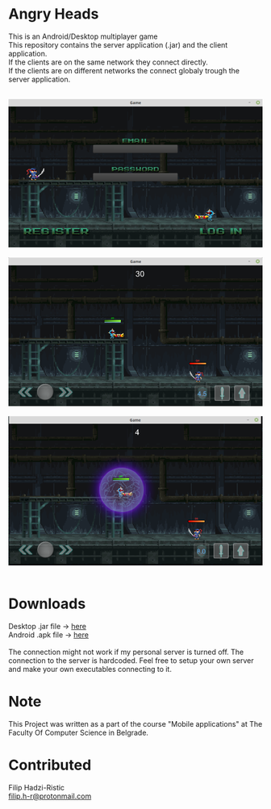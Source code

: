 # Angry Heads
This is an Android/Desktop multiplayer game<br>
This repository contains the server application (.jar) and the client application.<br>
If the clients are on the same network they connect directly.<br>
If the clients are on different networks the connect globaly trough the server application.<br><br>

![alt text](https://raw.githubusercontent.com/filiph-r/Angry_Heads/master/img/1.png)<br><br>
![alt text](https://raw.githubusercontent.com/filiph-r/Angry_Heads/master/img/2.png)<br><br>
![alt text](https://raw.githubusercontent.com/filiph-r/Angry_Heads/master/img/3.png)<br><br>

# Downloads 
Desktop .jar file -> [here](https://github.com/filiph-r/Angry_Heads/raw/master/executables/Angry%20Heads.jar)<br>
Android .apk file -> [here](https://github.com/filiph-r/Angry_Heads/raw/master/executables/android-debug.apk)<br><br>
The connection might not work if my personal server is turned off. The connection to the server is hardcoded.
Feel free to setup your own server and make your own executables connecting to it.


# Note
This Project was written as a part of the course "Mobile applications" at The Faculty Of Computer Science in Belgrade.

# Contributed
Filip Hadzi-Ristic<br>
filip.h-r@protonmail.com<br>
